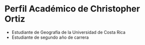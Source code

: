 # Perfil Académico de Christopher Ortiz

- Estudiante de Geografía de la Universidad de Costa Rica  
- Estudiante de segundo año de carrera
